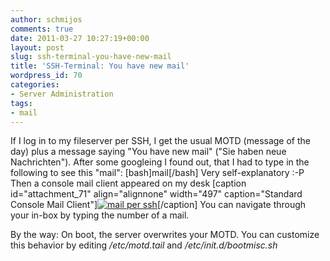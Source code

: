 ```yaml
---
author: schmijos
comments: true
date: 2011-03-27 10:27:19+00:00
layout: post
slug: ssh-terminal-you-have-new-mail
title: 'SSH-Terminal: You have new mail'
wordpress_id: 70
categories:
- Server Administration
tags:
- mail
---
```


If I log in to my fileserver per SSH, I get the usual MOTD (message of the day) plus a message saying "You have new mail" ("Sie haben neue Nachrichten"). After some googleing I found out, that I had to type in the following to see this "mail": [bash]mail[/bash] Very self-explanatory :-P
Then a console mail client appeared on my desk
[caption id="attachment_71" align="alignnone" width="497" caption="Standard Console Mail Client"][![mail per ssh](http://www.miraculum.ch/wp-content/uploads/ssh-mail.png)](http://www.miraculum.ch/wp-content/uploads/ssh-mail.png)[/caption]
You can navigate through your in-box by typing the number of a mail.
  
By the way: On boot, the server overwrites your MOTD. You can customize this behavior by editing _/etc/motd.tail_ and _/etc/init.d/bootmisc.sh_
